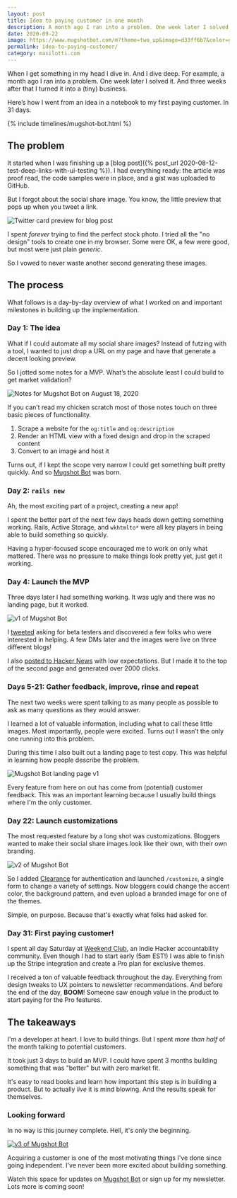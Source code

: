 ```yaml
---
layout: post
title: Idea to paying customer in one month
description: A month ago I ran into a problem. One week later I solved it. And three weeks after that I turned it into a (tiny) business.
date: 2020-09-22
image: https://www.mugshotbot.com/m?theme=two_up&image=d33ff6b7&color=green&url=https://masilotti.com/idea-to-paying-customer
permalink: idea-to-paying-customer/
category: masilotti.com
---
```


When I get something in my head I dive in. And I dive deep. For example, a month ago I ran into a problem. One week later I solved it. And three weeks after that I turned it into a (tiny) business.

Here’s how I went from an idea in a notebook to my first paying customer. In 31 days.

{% include timelines/mugshot-bot.html %}

## The problem

It started when I was finishing up a [blog post]({% post_url 2020-08-12-test-deep-links-with-ui-testing %}). I had everything ready: the article was proof read, the code samples were in place, and a gist was uploaded to GitHub.

But I forgot about the social share image. You know, the little preview that pops up when you tweet a link.

![Twitter card preview for blog post](/images/twitter-card.png)

I spent *forever* trying to find the perfect stock photo. I tried all the "no design" tools to create one in my browser. Some were OK, a few were good, but most were just plain *generic*.

So I vowed to never waste another second generating these images.

## The process

What follows is a day-by-day overview of what I worked on and important milestones in building up the implementation.

### Day 1: The idea

What if I could automate all my social share images? Instead of futzing with a tool, I wanted to just drop a URL on my page and have that generate a decent looking preview.

So I jotted some notes for a MVP. What’s the absolute least I could build to get market validation?

![Notes for Mugshot Bot on August 18, 2020](/images/notebook.jpeg)

If you can’t read my chicken scratch most of those notes touch on three basic pieces of functionality.
1. Scrape a website for the `og:title` and `og:description`
2. Render an HTML view with a fixed design and drop in the scraped content
3. Convert to an image and host it

Turns out, if I kept the scope very narrow I could get something built pretty quickly. And so [Mugshot Bot](https://www.mugshotbot.com?utm_source=masilotti.com) was born.

### Day 2: `rails new`

Ah, the most exciting part of a project, creating a new app!

I spent the better part of the next few days heads down getting something working. Rails, Active Storage, and `wkhtmlto*` were all key players in being able to build something so quickly.

Having a hyper-focused scope encouraged me to work on only what mattered. There was no pressure to make things look pretty yet, just get it working.

### Day 4: Launch the MVP

Three days later I had something working. It was ugly and there was no landing page, but it worked.

<img src="/images/mugshot-bot-v1.jpeg" alt="v1 of Mugshot Bot" class="shadow-lg" />

I [tweeted](https://twitter.com/joemasilotti/status/1296089448942379008) asking for beta testers and discovered a few folks who were interested in helping. A few DMs later and the images were live on three different blogs!

I also [posted to Hacker News](https://news.ycombinator.com/item?id=24335060) with low expectations. But I made it to the top of the second page and generated over 2000 clicks.

### Days 5-21: Gather feedback, improve, rinse and repeat

The next two weeks were spent talking to as many people as possible to ask as many questions as they would answer.

I learned a lot of valuable information, including what to call these little images. Most importantly, people were excited. Turns out I wasn’t the only one running into this problem.

During this time I also built out a landing page to test copy. This was helpful in learning how people describe the problem.

<img src="/images/mugshot-bot-landing.jpeg" alt="Mugshot Bot landing page v1" class="shadow-lg" />

Every feature from here on out has come from (potential) customer feedback. This was an important learning because I usually build things where I'm the only customer.

### Day 22: Launch customizations

The most requested feature by a long shot was customizations. Bloggers wanted to make their social share images look like their own, with their own branding.

![v2 of Mugshot Bot](/images/mugshot-bot-v2.png)

So I added [Clearance](https://github.com/thoughtbot/clearance) for authentication and launched `/customize`, a single form to change a variety of settings. Now bloggers could change the accent color, the background pattern, and even upload a branded image for one of the themes.

Simple, on purpose. Because that's exactly what folks had asked for.

### Day 31: First paying customer!

I spent all day Saturday at [Weekend Club](https://www.weekendclub.co?utm_source=masilotti.com), an Indie Hacker accountability community. Even though I had to start early (5am EST!) I was able to finish up the Stripe integration and create a Pro plan for exclusive themes.

I received a ton of valuable feedback throughout the day. Everything from design tweaks to UX pointers to newsletter recommendations. And before the end of the day, **BOOM**! Someone saw enough value in the product to start paying for the Pro features.

## The takeaways

I'm a developer at heart. I love to build things. But I spent *more than half* of the month talking to potential customers.

It took just 3 days to build an MVP. I could have spent 3 months building something that was "better" but with zero market fit.

It's easy to read books and learn how important this step is in building a product. But to actually *live* it is mind blowing. And the results speak for themselves.

### Looking forward

In no way is this journey complete. Hell, it's only the beginning.

<a href="https://www.mugshotbot.com?utm_source=masilotti.com">
  <img src="/images/mugshot-bot-v3.jpg" alt="v3 of Mugshot Bot" class="shadow-lg rounded-lg" />
</a>

Acquiring a customer is one of the most motivating things I've done since going independent. I've never been more excited about building something.

Watch this space for updates on [Mugshot Bot](https://www.mugshotbot.com?utm_source=masilotti.com) or sign up for my newsletter. Lots more is coming soon!
